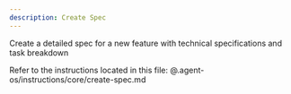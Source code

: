 ```yaml
---
description: Create Spec
---
```


Create a detailed spec for a new feature with technical specifications and task breakdown

Refer to the instructions located in this file:
@.agent-os/instructions/core/create-spec.md